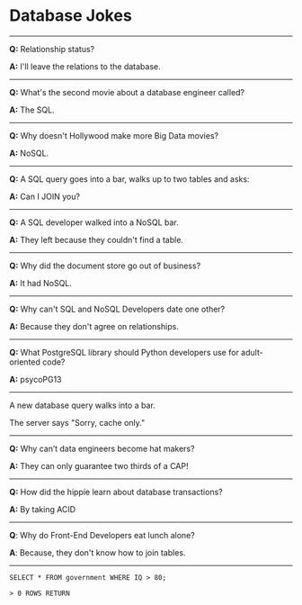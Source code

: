 # Database Jokes

---

**Q:** Relationship status?

**A:** I'll leave the relations to the database.

---

**Q:** What's the second movie about a database engineer called?

**A:** The SQL.

---

**Q:** Why doesn't Hollywood make more Big Data movies?

**A:** NoSQL.

---

**Q:** A SQL query goes into a bar, walks up to two tables and asks:

**A:** Can I JOIN you?

---

**Q:** A SQL developer walked into a NoSQL bar.

**A:** They left because they couldn't find a table.

---

**Q:** Why did the document store go out of business?

**A:** It had NoSQL.

---

**Q:** Why can't SQL and NoSQL Developers date one other?

**A:** Because they don't agree on relationships.

---

**Q:** What PostgreSQL library should Python developers use for adult-oriented code?

**A:** psycoPG13

---

A new database query walks into a bar.

The server says "Sorry, cache only."

---

**Q:** Why can’t data engineers become hat makers?

**A:** They can only guarantee two thirds of a CAP!

---

**Q:** How did the hippie learn about database transactions?

**A:** By taking ACID

---

**Q**: Why do Front-End Developers eat lunch alone?

**A**: Because, they don't know how to join tables. 

---

`SELECT * FROM government WHERE IQ > 80;`

`> 0 ROWS RETURN`
